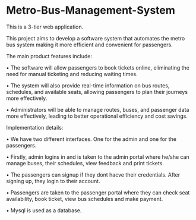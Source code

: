 # Metro-Bus-Management-System

This is a 3-tier web application.

This project aims to develop a software system that automates the metro bus system making it more efficient and convenient for passengers. 

The main product features include: 

•  The software will allow passengers to book tickets online, eliminating the need for manual ticketing and reducing waiting times.

•  The system will also provide real-time information on bus routes, schedules, and available seats, allowing passengers to plan their journeys more effectively. 

•  Administrators will be able to manage routes, buses, and passenger data more effectively, leading to better operational efficiency and cost savings.

Implementation details:

• We have two different interfaces. One for the admin and one for the passengers.

• Firstly, admin logins in and is taken to the admin portal where he/she can manage buses, their schedules, view feedback and print tickets.

• The passengers can signup if they dont hacve their credentials. After signing up, they login to their account.

• Passengers are taken to the passenger portal where they can check seat availability, book ticket, view bus schedules and make payment.

• Mysql is used as a database.
